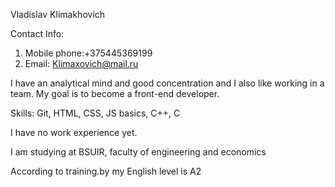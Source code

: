 Vladislav Klimakhovich

Contact Info: 
  1. Mobile phone:+375445369199 
  2. Email: Klimaxovich@mail.ru
  
I have an analytical mind and good concentration and I also like working in a team. My goal is to become a front-end developer.

Skills: Git, HTML, CSS, JS basics, C++, C

I have no work experience yet.  

I am studying at BSUIR, faculty of engineering and economics

According to training.by my English level is A2

